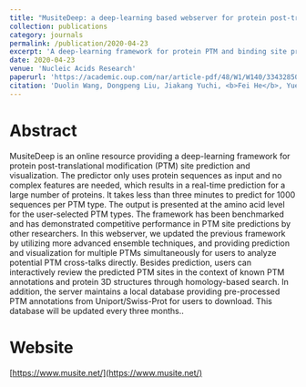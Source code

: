 ```yaml
---
title: "MusiteDeep: a deep-learning based webserver for protein post-translational modification site prediction and visualization"
collection: publications
category: journals
permalink: /publication/2020-04-23
excerpt: 'A deep-learning framework for protein PTM and binding site prediction and visualization.'
date: 2020-04-23
venue: 'Nucleic Acids Research'
paperurl: 'https://academic.oup.com/nar/article-pdf/48/W1/W140/33432850/gkaa275.pdf'
citation: 'Duolin Wang, Dongpeng Liu, Jiakang Yuchi, <b>Fei He</b>, Yuexu Jiang, Siteng Cai, Jingyi Li, Dong Xu. &quot;MusiteDeep: a deep-learning based webserver for protein post-translational modification site prediction and visualization&quot;. <i>Nucleic Acids Research</i>, Volume 48, Issue W1, 02 July 2020, Pages W140–W146'
---
```


Abstract
=====

MusiteDeep is an online resource providing a deep-learning framework for protein post-translational modification (PTM) site prediction and visualization. The predictor only uses protein sequences as input and no complex features are needed, which results in a real-time prediction for a large number of proteins. It takes less than three minutes to predict for 1000 sequences per PTM type. The output is presented at the amino acid level for the user-selected PTM types. The framework has been benchmarked and has demonstrated competitive performance in PTM site predictions by other researchers. In this webserver, we updated the previous framework by utilizing more advanced ensemble techniques, and providing prediction and visualization for multiple PTMs simultaneously for users to analyze potential PTM cross-talks directly. Besides prediction, users can interactively review the predicted PTM sites in the context of known PTM annotations and protein 3D structures through homology-based search. In addition, the server maintains a local database providing pre-processed PTM annotations from Uniport/Swiss-Prot for users to download. This database will be updated every three months..

Website
=====
[https://www.musite.net/](https://www.musite.net/)